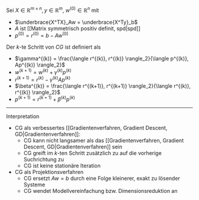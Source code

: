 Sei $X \in \mathbb{R}^{m \times n}, y \in \mathbb{R}^m$, $w^{(0)} \in \mathbb{R}^n$ mit
- $\underbrace{X^TX}_Aw = \underbrace{X^Ty}_b$
- $A$ ist [[Matrix symmetrisch positiv definit, spd|spd]]
- $p^{(0)} = r^{(0)} = b - Aw^{(0)}$

Der $k$-te Schritt von *CG* ist definiert als
- $\gamma^{(k)} = \frac{\langle r^{(k)}, r^{(k)} \rangle_2}{\langle p^{(k)}, Ap^{(k)} \rangle_2}$
- $w^{(k+1)} = w^{(k)} + \gamma^{(k)}p^{(k)}$
- $r^{(k+1)} = r^{(k)} - \gamma^{(k)}Ap^{(k)}$
- $\beta^{(k)} = \frac{\langle r^{(k+1)}, r^{(k+1)} \rangle_2}{\langle r^{(k)}, r^{(k)} \rangle_2}$
- $p^{(k+1)} = r^{(k+1)} + \beta^{(k)}p^{(k)}$

---

Interpretation
- CG als verbessertes [[Gradientenverfahren, Gradient Descent, GD|Gradientenverfahren]]:
	- CG kann nicht langsamer als das [[Gradientenverfahren, Gradient Descent, GD|Gradientenverfahren]] sein
	- CG greift im $k$-ten Schritt zusätzlich zu auf die vorherige Suchrichtung zu
	- CG ist keine stationäre Iteration
- CG als Projektionsverfahren
	- CG ersetzt $Aw = b$ durch eine Folge kleinerer, exakt zu lösender Systeme
	- CG wendet Modellvereinfachung bzw. Dimensionsreduktion an